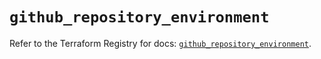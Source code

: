 # `github_repository_environment`

Refer to the Terraform Registry for docs: [`github_repository_environment`](https://registry.terraform.io/providers/integrations/github/6.7.5/docs/resources/repository_environment).

